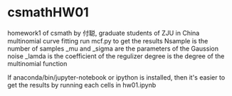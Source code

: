# csmathHW01
homework1 of csmath
by 付聪, graduate students of ZJU in China
multinomial curve fitting
run mcf.py to get the results
Nsample is the number of samples
_mu and _sigma are the parameters of the Gaussion noise
_lamda is the coefficient of the regulizer
degree is the degree of the multinomial function

If anaconda/bin/jupyter-notebook or ipython is installed, then it's easier to get the results by running each cells in hw01.ipynb

